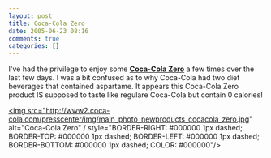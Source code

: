 ```yaml
---
layout: post
title: Coca-Cola Zero
date: 2005-06-23 08:16
comments: true
categories: []
---
```

I've had the privilege to enjoy some <a href="http://cocacolazero.com"><strong>Coca-Cola Zero</strong></a> a few times over the last few days. I was a bit confused as to why Coca-Cola had two diet beverages that contained aspartame. It appears this Coca-Cola Zero product IS supposed to taste like regulare Coca-Cola but contain 0 calories!

<a href="http://www.cocacolazero.com"><img src="http://www2.coca-cola.com/presscenter/img/main_photo_newproducts_cocacola_zero.jpg" alt="Coca-Cola Zero" / style="BORDER-RIGHT: #000000 1px dashed; BORDER-TOP: #000000 1px dashed; BORDER-LEFT: #000000 1px dashed; BORDER-BOTTOM: #000000 1px dashed; COLOR: #000000"/></a>
